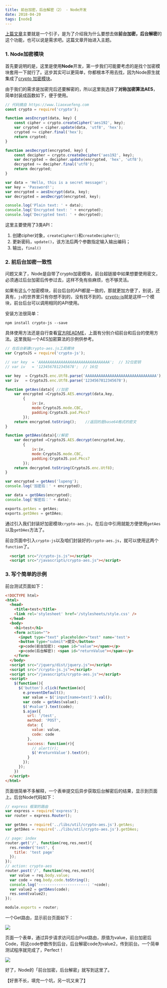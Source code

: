 ```yaml
---
title: 前台加密，后台解密（2） - Node开发
date: 2018-04-20
tags: [node]
---
```


[上篇文章](/2018/04/19/encode-url1)主要就是一个引子，是为了介绍我为什么要想去做**前台加密，后台解密**的这个功能，也可以说是需求吧。这篇文章开始进入主题。

### 1. Node加密模块
首先要说明的是，这里是使用**Node**开发，第一步我们可能要考虑的是找个加密模块套用一下就行了。这步其实可以更简单，你都根本不用去找，因为Node原生就集成了[crypto 加密模块](http://nodejs.cn/api/crypto.html)。

由于我们的需求是加密完后还要解密的，所以这里我选择了**对称加密算法AES**，简单封装成函数如下，便于使用。

```javascript
// 代码摘自 https://www.liaoxuefeng.com
const crypto = require('crypto');

function aesEncrypt(data, key) {
    const cipher = crypto.createCipher('aes192', key);
    var crypted = cipher.update(data, 'utf8', 'hex');
    crypted += cipher.final('hex');
    return crypted;
}

function aesDecrypt(encrypted, key) {
    const decipher = crypto.createDecipher('aes192', key);
    var decrypted = decipher.update(encrypted, 'hex', 'utf8');
    decrypted += decipher.final('utf8');
    return decrypted;
}

var data = 'Hello, this is a secret message!';
var key = 'Password!';
var encrypted = aesEncrypt(data, key);
var decrypted = aesDecrypt(encrypted, key);

console.log('Plain text: ' + data);
console.log('Encrypted text: ' + encrypted);
console.log('Decrypted text: ' + decrypted);
```

这里主要使用了3类API：
1. 创建cipher对象，`createCipher()`和`createDecipher()`;
2. 更新密码，`update()`，该方法后两个参数指定输入输出编码；
3. 输出，`final()`

### 2. 前后台加密一致性
问题又来了，Node是自带了crypto加密模块，前台超链接中如果想要使用密文，必须通过后台加密后传参过去，这样不免有些麻烦，也不够灵活。

如果有这么个加密模块，前台后台的API都是一致的，那就更加方便了，别说，还真有，`js`的世界里只有你想不到的，没有找不到的。[crypto-js](https://www.npmjs.com/package/crypto-js)就是这样一个模块，前台后台可以调用相同的API使用。

安装方法很简单：

```
npm install crypto-js --save
```

具体使用方法还是自行查看[官方README](https://www.npmjs.com/package/crypto-js)，上面有分别介绍前台和后台的使用方法。这里我贴一个AES加密算法的示例供参考。

```js
// 在后台新建crypto-aes.js工具模块
var CryptoJS = require('crypto-js');

// var key  = 'AAAAAAAAAAAAAAAAAAAAAAAAAAAAAAAA';  // 32位密钥
// var iv   = '1234567812345678';  // 16位

var key  = CryptoJS.enc.Utf8.parse('AAAAAAAAAAAAAAAAAAAAAAAAAAAAAAAA');
var iv   = CryptoJS.enc.Utf8.parse('1234567812345678');

function getAes(data){ //加密
    var encrypted =CryptoJS.AES.encrypt(data,key,
        {
            iv:iv,
            mode:CryptoJS.mode.CBC,
            padding:CryptoJS.pad.Pkcs7
        });
    return encrypted.toString();    //返回的是base64格式的密文
}

function getDAes(data){//解密
    var decrypted =CryptoJS.AES.decrypt(encrypted,key,
        {
            iv:iv,
            mode:CryptoJS.mode.CBC,
            padding:CryptoJS.pad.Pkcs7
        });
    return decrypted.toString(CryptoJS.enc.Utf8);    
}

var encrypted = getAes('lupeng');
console.log('加密后：' + encrypted);

var data = getDAes(encrypted);
console.log('解密后：' + data);

exports.getAes = getAes;
exports.getDAes = getDAes;
```

通过引入我们封装好加密模块`crypto-aes.js`，在后台中引用就能方便使用`getAes`以及`getDAes`方法了。

前台页面中引入`crypto-js`以及咱们封装好的`crypto-aes.js`，就可以使用这两个`function`了。

```html
  <script src="/crypto-js.js"></script>
  <script src="/javascripts/crypto-aes.js"></script>
```

### 3. 写个简单的示例
前台测试页面如下：

```html
<!DOCTYPE html>
<html>
  <head>
    <title>test</title>
    <link rel='stylesheet' href='/stylesheets/style.css' />
  </head>
  <body>
    <h1>test</h1>
    <form action="">
      <input type="text" placeholder="test" name='test'>
      <button type="submit">提交</button>
      <p>code(前台加密): <span id="value"></span></p>
      <p>code(后台解密): <span id="returnValue"></span></p>
    </form>
  </body>
  <script src="/jquery/dist/jquery.js"></script>
  <script src="/crypto-js.js"></script>
  <script src="/javascripts/crypto-aes.js"></script>
  <script>
    $(function(){
      $('button').click(function(e){
        e.preventDefault();
        var value = $('input[name=test]').val(); 
        var code = getAes(value);
        $('#value').text(code);
        $.ajax({
          url: '/test',
          method: 'POST',
          data: {
            value: value,
            code: code
          },
          success: function(r){
            // alert(r);
            $('#returnValue').text(r);
          }
        });
      });
    })
  </script>
</html>
```

页面很简单不多解释，一个表单提交后异步获取后台解密后的结果，显示到页面上。后台Node代码如下：

```js
// express 框架的路由
var express = require('express');
var router = express.Router();

var getAes = require('../libs/util/crypto-aes.js').getAes;
var getDAes = require('../libs/util/crypto-aes.js').getDAes;

// page: index
router.get('/', function(req,res,next){
  res.render('test', {
    title: 'test page'
  });
});
// action: crypto-aes
router.post('/', function(req,res,next){
  var value = req.body.value;
  var code = req.body.code.toString();
  console.log('----------------------: '+code);
  var value2 = getDAes(code);
  res.send(value2);
});

module.exports = router;
```

一个Get路由，显示前台页面如下：

![](../image/node/2018-05-03-16-01-42.jpg)

页面一个表单，通过异步请求访问后台Post路由，原值为value，前台加密后Code，将这code参数传到后台，后台解密code为value2，传到前台。一个简单测试程序就完成了，Perfect！

![](../image/node/2018-05-03-16-05-10.jpg)

好了，Node的「前台加密，后台解密」就写到这里了。

【好景不长，填完一个坑，另一坑又来了】